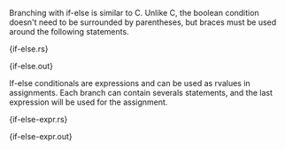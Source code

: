 Branching with if-else is similar to C. Unlike C, the boolean condition doesn't
need to be surrounded by parentheses, but braces must be used around the
following statements.

{if-else.rs}

{if-else.out}

If-else conditionals are expressions and can be used as rvalues in assignments.
Each branch can contain severals statements, and the last expression will be
used for the assignment.

{if-else-expr.rs}

{if-else-expr.out}

